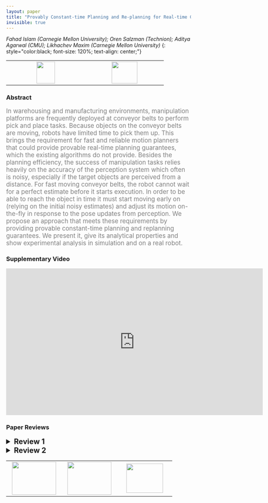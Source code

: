 ```yaml
---
layout: paper
title: "Provably Constant-time Planning and Re-planning for Real-time Grasping Objects off a Conveyor Belt"
invisible: true
---
```

*Fahad Islam (Carnegie Mellon University); Oren Salzman (Technion); Aditya Agarwal (CMU); Likhachev Maxim (Carnegie Mellon University)*
{: style="color:black; font-size: 120%; text-align: center;"}

<table width="20%"> <tr>
<td style="width: 20%; text-align: center;"><a href="http://www.roboticsproceedings.org/rss16/p025.pdf"><img src="{{ site.baseurl }}/images/paper_link.png"
width = "50"  height = "60"/> </a> </td>

<td style="width: 20%; text-align: center;"><a href="nan"><img src="{{ site.baseurl }}/images/pheedloop_link.png"
width = "70"  height = "60"/> </a> </td>

</tr></table>

### Abstract
<html><p style="color:gray; font-size: 120%; text-align: justified;">
In warehousing and manufacturing environments, manipulation platforms are frequently deployed at conveyor belts to perform pick and place tasks. Because objects on the conveyor belts are moving, robots have limited time to pick them up. This brings the requirement for fast and reliable motion planners that could provide provable real-time planning guarantees, which the existing algorithms do not provide. Besides the planning efficiency, the success of manipulation tasks relies heavily on the accuracy of the perception system which often is noisy, especially if the target objects are perceived from a distance. For fast moving conveyor belts, the robot cannot wait for a perfect estimate before it starts execution. In order to be able to reach the object in time it must start moving early on (relying on the initial noisy estimates) and adjust its motion on-the-fly in response to the pose updates from perception. We propose an approach that meets these requirements by providing provable constant-time planning and replanning guarantees. We present it, give its analytical properties and show experimental analysis in simulation and on a real robot.
</p></html>

### Supplementary Video
<iframe width="700" height="400" src="https://www.youtube.com/embed/iLVPBWxa5b8 " frameborder="0" allow="accelerometer; autoplay; encrypted-media; gyroscope; picture-in-picture" allowfullscreen></iframe>

### Paper Reviews
<details><summary style="font-size:20px;"><b> Review 1</b></summary>
<p style="color:gray; font-size: 120%; text-align: justified;">
This paper deals with reactive motion planning for a manipulator robot that is required to grasp objects on a conveyor belt. The system is composed of  - a conveyor belt moving at constant speed,  - a 7 degree-of-freedom manipulator robot  - an object put on the conveyor belt, and  - an RGBD sensor that detects and localizes the object on the conveyor belt.Upon detection of an object, the system plans a motion for the robot in order to grasp the object and starts executing the motion. During execution, the sensor provides a more accurate perception of the object position. The robot then needs to replan a new path starting downstream along the original path and going to the new goal state.In order to be able to plan motions in bounded time, the authors propose to precompute a data-structure containing a lot of paths, and to search this data-structure at execution-time.The main contributions of the paper are  1. the construction of the above mentioned data-structure,  2. a proof of bounded search time once the data-structure is computed.Finally, the approach is validated in simulation and on a real PR2 robot.The main idea of the paper can be summarized as follows. Given a number $n_{goal}$ of discretized goal states, and $n$ a number of possible starting states, precomputing a data-structure that provides for each pair (initial state, goal state) a path requires to store in memory $n.n_{goal}$ paths. The paper proposes to compute a set of paths that share the same starting part for many goal states, thus reducing the value of $n$.The idea is interesting and seems to be efficient, according to the experimental results and according to comparisons with other approaches. The implementation on a real robot makes the work clearly more valuable.However, the paper suffers a few shortcomings that are described below.1. The authors do not provide any expression of the size of the data structure built with their method with respect to the number of goal states and number of discretized times along the motions. They provide such a expression for the brute force method: $O(n_{goal}^{l})$. They only give the value of 20MB in the evaluation section. Note moreover that the simple fact to store a set of paths in a roadmap (graph) makes the complexity decrease from $n^2$ where $n$ is the number of states, to $n.k$ where $k$ is the average number of neighbors of the nodes. For big roadmaps, $k$ is much smaller than $n$.2. The proof provided in IV.E is short and simple. Basically searching a path in a precomputed roadmap is always bounded in time and therefore the title is somewhat misleading.3. The continuity of the velocity is not guaranteed. This might be a problem for real industrial applications where the conveyor belt is much faster.Below are few minor comments.The motion primitives used are not clearly defined in the paper. Why not using linear interpolations ?Algorithm 1: there is a confusion between $G^{cov}$, $G^{uncov}$, $G^{'cov}$, and $G^{'uncov}$. Line 5 for instance, $G^{cov}$ should be replaced by $G^{uncov}$.
</p> </details>

<details><summary style="font-size:20px;"><b> Review 2</b></summary>
<p style="color:gray; font-size: 120%; text-align: justified;">
The paper addresses an interesting problem. However, the discussion of previous work is not complete and fair, as I'm pretty sure one can modify existing work on replanning using PRM/RRT to achieve the objectives stated in this paper, see also my point 1 below.1) The main concern I have with this paper is that there is no discussion on the completeness of the algorithm. The proof of Lemma 1 (completeness) is omitted "due to lack of space"!!! Yet, it seems pretty clear that the algorithm is not complete. For example, in algorithm 4, if the iteration of line 20 (t <- t -\delta_t) is performed until t < t_curr, then the algorithm fails. This point is critical since there's no use having a constant-time planning algorithm if one has no guarantee of success rate. For example: another algorithm could return "Nil" all the time (thereby provably constant time) for a success rate of 0%. So it's always a matter of trade-off between planning time and success rate.Here, one would expect, at least, a proof that the proposed algorithm is complete given some bounds on t_curr, T_bound.2) Since the task at hand is time-critical, the motions are expected to be very fast, saturating the velocity and acceleration bounds of the robot to minimize execution time. However, it seems that this paper does not take into account such bounds. For example, the state space considered does not include the current velocity. This is particularly important during "latching", as switching between different trajectories may easily violate velocity/acceleration bounds.3) In general, I found that the paper was not very well written. The notations are not consistent. For example, there are \pi, \Pi, \Pi(s,t,g), \Pi_s, i->j... coexisting, which is very confusing. Key notions (e.g. how "latching" is done, proof of completeness,...) are skipped.
</p> </details>

<table width="100%"><tr><td style="width: 30%; text-align: center;"><a href="{{ site.baseurl }}/program/papers/24"> <img src="{{ site.baseurl }}/images/previous_icon.png" width = "120"  height = "90"/> </a> </td>

<td style="width: 30%; text-align: center;"><a href="{{ site.baseurl }}/program/papers"> <img src="{{ site.baseurl }}/images/overview_icon.png" width = "120"  height = "90"/> </a> </td> 

<td style="width: 30%; text-align: center;"><a href="{{ site.baseurl }}/program/papers/26"> <img src="{{ site.baseurl }}/images/next_icon.png" width = "100"  height = "80"/> </a> </td> 

</tr></table>

